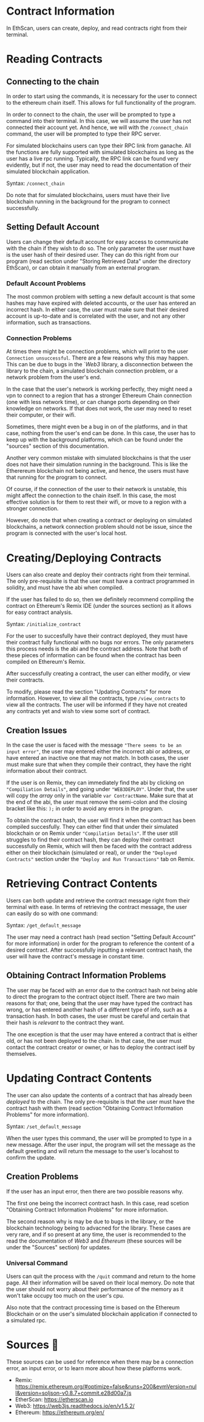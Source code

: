 # Contract Information

In EthScan, users can create, deploy, and read contracts right from their terminal. 

# Reading Contracts 

## Connecting to the chain 

In order to start using the commands, it is necessary for the user to connect to the ethereum chain itself. This allows for full functionality of the program. 

In order to connect to the chain, the user will be prompted to type a command into their terminal. In this case, we will assume the user has not connected their account yet. And hence, we will with the `/connect_chain` command, the user will be prompted to type their RPC server.

For simulated blockchains users can type their RPC link from ganache. All the functions are fully supported with simulated blockchains as long as the user has a live rpc running. Typically, the RPC link can be found very evidently, but if not, the user may need to read the documentation of their simulated blockchain application. 

Syntax: `/connect_chain`

Do note that for simulated blockchains, users must have their live blockchain running in the background for the program to connect successfully. 

## Setting Default Account

Users can change their default account for easy access to communicate with the chain if they wish to do so. The only parameter the user must have is the user hash of their desired user. They can do this right from our program (read section under "Storing Retrieved Data" under the directory EthScan), or can obtain it manually from an external program. 

### Default Account Problems

The most common problem with setting a new default account is that some hashes may have expired with deleted accounts, or the user has entered an incorrect hash. In either case, the user must make sure that their desired account is up-to-date and is correlated with the user, and not any other information, such as transactions.

### Connection Problems

At times there might be connection problems, which will print to the user `Connection unsuccessful`. There are a few reasons why this may happen. This can be due to bugs in the `*Web3* library, a disconnection between the library to the chain, a simulated blockchain connection problem, or a network problem from the user's end. 


In the case that the user's network is working perfectly, they might need a vpn to connect to a region that has a stronger Ethereum Chain connection (one with less network time), or can change ports depending on their knowledge on networks. If that does not work, the user may need to reset their computer, or their wifi.

Sometimes, there might even be a bug in on of the platforms, and in that case, nothing from the user's end can be done. In this case, the user has to keep up with the background platforms, which can be found under the "sources" section of this documentation.

Another very common mistake with simulated blockchains is that the user does not have their simulation running in the background. This is like the Etherereum blockchain not being active, and hence, the users must have that running for the program to connect.

Of course, if the connection of the user to their network is unstable, this might affect the connection to the chain itself. In this case, the most effective solution is for them to rest their wifi, or move to a region with a stronger connection. 

However, do note that when creating a contract or deploying on simulated blockchains, a network connection problem should not be issue, since the program is connected with the user's local host.


# Creating/Deploying Contracts 

Users can also create and deploy their contracts right from their terminal. The only pre-requisite is that the user must have a contract programmed in solidity, and must have the abi when compiled. 

If the user has failed to do so, then we definitely recommend compiling the contract on Ethereum's Remix IDE (under the sources section) as it allows for easy contract analysis.

Syntax: `/initialize_contract`

For the user to succesfully have their contract deployed, they must have their contract fully functional with no bugs nor errors. The only parameters this process needs is the abi and the contract address. Note that both of these pieces of information can be found when the contract has been compiled on Ethereum's Remix. 

After successfully creating a contract, the user can either modify, or view their contracts. 

To modify, please read the section "Updating Contracts" for more information. However, to view all the contracts, 
type `/view_contracts` to view all the contracts. The user will be informed if they have not created any contracts yet and wish to view some sort of contract.

## Creation Issues

In the case the user is faced with the message `"There seems to be an input error"`, the user may entered either the incorrect abi or address, or have entered an inactive one that may not match. In both cases, the user must make sure that when they compile their contract, they have the right information about their contract. 

If the user is on Remix, they can immediately find the abi by clicking on `"Compiliation Details"`, and going under `"WEB3DEPLOY"`. Under that, the user will copy the *array* only in the variable `var ContractName`. Make sure that at the end of the abi, the user must remove the semi-colon and the closing bracket like this: `);` in order to avoid any errors in the program.

To obtain the contract hash, the user will find it when the contract has been compiled succesfully. They can either find that under their simulated blockchain or on Remix under `"Compilation Details"`. If the user still struggles to find their contract hash, they can deploy their contract successfully on Remix, which will then be faced with the contract address either on their blockchain (simulated or real), or under the `"Deployed Contracts"` section under the `"Deploy and Run Transactions"` tab on Remix. 

# Retrieving Contract Contents

Users can both update and retrieve the contract message right from their terminal with ease. In terms of retrieving the contract message, the user can easily do so with one command:

Syntax: `/get_default_message`

The user may need a contract hash (read section "Setting Default Account" for more information) in order for the program to reference the content of a desired contract. After successfully inputting a relevant contract hash, the user will have the contract's message in constant time. 

## Obtaining Contract Information Problems 

The user may be faced with an error due to the contract hash not being able to direct the program to the contract object itself. There are two main reasons for that; one, being that the user may have typed the contract has wrong, or has entered another hash of a different type of info, such as a transaction hash. In both cases, the user must be careful and certain that their hash is *relevant* to the contract they want.

The one exception is that the user may have entered a contract that is either old, or has not been deployed to the chain. In that case, the user must contact the contract creator or owner, or has to deploy the contract iself by themselves.

# Updating Contract Contents

The user can also update the contents of a contract that has already been *deployed* to the chain. The only pre-requisite is that the user must have the contract hash with them (read section "Obtaining Contract Information Problems" for more information).

Syntax: `/set_default_message`

When the user types this command, the user will be prompted to type in a new message. After the user input, the program will set the message as the default greeting and will return the message to the user's locahost to confirm the update. 

## Creation Problems

If the user has an input error, then there are two possible reasons why.

The first one being the incorrect contract hash. In this case, read scetion "Obtaining Contract Information Problems" for more information.

The second reason why is may be due to bugs in the library, or the blockchain technology being to advacned for the library. These cases are very rare, and if so present at any time, the user is recommended to the read the documentation of *Web3* and *Ethereum* (these sources will be under the "Sources" section) for updates.

### Universal Command

Users can quit the process with the `/quit` command and return to the home page. All their information will be saved on their local memory. Do note that the user should not worry about their performance of the memory as it won't take occupy too much on the user's cpu.

Also note that the contract processing time is based on the Ethereum Blockchain or on the user's simulated blockchain application if connected to a simulated rpc. 


# Sources 📝

These sources can be used for reference when there may be a connection error, an input error, or to learn more about how these platforms work.

 - Remix: https://remix.ethereum.org/#optimize=false&runs=200&evmVersion=null&version=soljson-v0.8.7+commit.e28d00a7.js
 - EtherScan: https://etherscan.io
 - Web3: https://web3js.readthedocs.io/en/v1.5.2/
 - Ethereum: https://ethereum.org/en/


